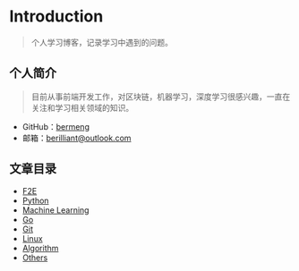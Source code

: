 # Introduction

> 个人学习博客，记录学习中遇到的问题。

## 个人简介
> 目前从事前端开发工作，对区块链，机器学习，深度学习很感兴趣，一直在关注和学习相关领域的知识。 

- GitHub：[bermeng](https://github.com/bermeng)
- 邮箱：berilliant@outlook.com

## 文章目录

- [F2E](f2e/README.md)
- [Python](python/README.md)
- [Machine Learning](machine-learning/README.md)
- [Go](go/README.md)
- [Git](git/README.md)
- [Linux](linux/README.md)
- [Algorithm](algorithm/README.md)
- [Others](others/README.md)